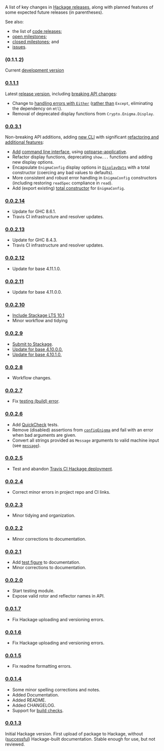 A list of key changes in [Hackage releases], along with planned features of some expected future releases (in
parentheses).

See also:

* the list of [code releases];
* [open milestones];
* [closed milestones]; and
* [issues].

### (0.1.1.2)

Current [development version]

### [0.1.1.1]

Latest [release version], including [breaking API changes](https://github.com/orome/crypto-enigma-hs/compare/ef97f8ac..62d0ff59):

* Change to [handling errors with `Either`](http://hackage.haskell.org/package/mtl-2.2.2/docs/Control-Monad-Except.html#g:3)
  ([rather than](https://stackoverflow.com/a/53456278/656912) `Except`, eliminating the dependency on `mtl`).
* Removal of deprecated display functions from `Crypto.Enigma.Display`.

### [0.0.3.1]

Non-breaking API additions, adding [new CLI] with significant
[refactoring and additional features](https://github.com/orome/crypto-enigma-hs/compare/0.0.2.14...0.0.3.1):

* [Add](https://github.com/orome/crypto-enigma-hs/issues/13)
  [command line interface](https://github.com/orome/crypto-enigma-hs#functionality-command-line),
  using [optparse-applicative](http://hackage.haskell.org/package/optparse-applicative).
* Refactor display functions, deprecating `show...` functions and adding new display options.
* Encapsulate `EnigmaConfig` display options in
  [`DisplayOpts`](https://hackage.haskell.org/package/crypto-enigma/docs/Crypto-Enigma-Display.html#DisplayOptsA)
  with a total constructor (coercing any bad values to defaults).
* More consistent and robust error handling in `EnigmaConfig` constructors
  (including restoring `readSpec` compliance in `read`).
* Add (export existing) [total constructor](https://hackage.haskell.org/package/crypto-enigma/docs/Crypto-Enigma.html#v:configEnigmaExcept)
  for `EnigmaConfig`.

### [0.0.2.14]

* Update for GHC 8.6.1.
* Travis CI infrastructure and resolver updates.

### [0.0.2.13]

* Update for GHC 8.4.3.
* Travis CI infrastructure and resolver updates.

### [0.0.2.12]

* Update for base 4.11.1.0.

### [0.0.2.11]

* Update for base 4.11.0.0.

### [0.0.2.10]

* [Include Stackage LTS 10.1](https://www.stackage.org/lts-10.1)
* Minor workflow and tidying

### [0.0.2.9]

* [Submit to Stackage](https://github.com/orome/crypto-enigma-hs/issues/19).
* [Update for base 4.10.0.0.](https://github.com/orome/crypto-enigma-hs/issues/22)
* [Update for base 4.10.1.0.](https://github.com/orome/crypto-enigma-hs/issues/24)

### [0.0.2.8]

* Workflow changes.

### [0.0.2.7]

* Fix [testing (build) error](https://travis-ci.org/orome/crypto-enigma-hs/jobs/187207215).

### [0.0.2.6]

* Add [QuickCheck](https://hackage.haskell.org/package/QuickCheck) tests.
* Remove (disabled) assertions from
  [`configEnigma`](https://hackage.haskell.org/package/crypto-enigma/docs/Crypto-Enigma.html#v:configEnigma) and fail
  with an error when bad arguments are given.
* Convert all strings provided as `Message` arguments to valid machine input (see
  [`message`](https://hackage.haskell.org/package/crypto-enigma/docs/Crypto-Enigma.html#v:message)).

### [0.0.2.5]

* Test and abandon [Travis CI Hackage deployment](http://docs.travis-ci.com/user/deployment/hackage/).

### [0.0.2.4]

* Correct minor errors in project repo and CI links.

### [0.0.2.3]

* Minor tidying and organization.

### [0.0.2.2]

* Minor corrections to documentation.

### [0.0.2.1]

* Add [test figure] to documentation.
* Minor corrections to documentation.

### [0.0.2.0]

* Start testing module.
* Expose valid rotor and reflector names in API.

### [0.0.1.7]

* Fix Hackage uploading and versioning errors.

### [0.0.1.6]

* Fix Hackage uploading and versioning errors.

### [0.0.1.5]

* Fix readme formatting errors.

### [0.0.1.4]

* Some minor spelling corrections and notes.
* Added Documentation.
* Added README.
* Added CHANGELOG.
* Support for [build checks].

### [0.0.1.3]

Initial Hackage version. First upload of package to Hackage, without
([successful](https://hackage.haskell.org/package/crypto-enigma-0.0.1.3/reports/1)) Hackage-built documentation.
Stable enough for use, but not reviewed.

[Hackage releases]: https://hackage.haskell.org/package/crypto-enigma
[test figure]: https://hackage.haskell.org/package/crypto-enigma/docs/Crypto-Enigma-Display.html#showEnigmaConfigInternalFIG
[build checks]: https://travis-ci.org/orome/crypto-enigma-hs/branches
[code releases]: https://github.com/orome/crypto-enigma-hs/releases
[closed milestones]: https://github.com/orome/crypto-enigma-hs/milestones?state=closed
[open milestones]: https://github.com/orome/crypto-enigma-hs/milestones?state=open
[issues]: https://github.com/orome/crypto-enigma-hs/issues?utf8=✓&q=
[First stable release]: https://github.com/orome/crypto-enigma-hs/milestones/First%20Stable%20Release

[release version]: https://github.com/orome/crypto-enigma-hs/tree/hackage
[development version]: https://github.com/orome/crypto-enigma-hs/tree/develop
[new CLI]: https://github.com/orome/crypto-enigma-hs/tree/new/cli

[0.1.1.1]: https://github.com/orome/crypto-enigma-hs/releases/tag/0.1.1.1
[0.0.3.1]: https://github.com/orome/crypto-enigma-hs/releases/tag/0.0.3.1
[0.0.2.14]: https://github.com/orome/crypto-enigma-hs/releases/tag/0.0.2.14
[0.0.2.13]: https://github.com/orome/crypto-enigma-hs/releases/tag/0.0.2.13
[0.0.2.12]: https://github.com/orome/crypto-enigma-hs/releases/tag/0.0.2.12
[0.0.2.11]: https://github.com/orome/crypto-enigma-hs/releases/tag/0.0.2.11
[0.0.2.10]: https://github.com/orome/crypto-enigma-hs/releases/tag/0.0.2.10
[0.0.2.9]: https://github.com/orome/crypto-enigma-hs/releases/tag/0.0.2.9
[0.0.2.8]: https://github.com/orome/crypto-enigma-hs/releases/tag/0.0.2.8
[0.0.2.7]: https://github.com/orome/crypto-enigma-hs/releases/tag/0.0.2.7
[0.0.2.6]: https://github.com/orome/crypto-enigma-hs/releases/tag/0.0.2.6
[0.0.2.5]: https://github.com/orome/crypto-enigma-hs/releases/tag/0.0.2.5
[0.0.2.4]: https://github.com/orome/crypto-enigma-hs/releases/tag/0.0.2.4
[0.0.2.3]: https://github.com/orome/crypto-enigma-hs/releases/tag/0.0.2.3
[0.0.2.2]: https://github.com/orome/crypto-enigma-hs/releases/tag/0.0.2.2
[0.0.2.1]: https://github.com/orome/crypto-enigma-hs/releases/tag/0.0.2.1
[0.0.2.0]: https://github.com/orome/crypto-enigma-hs/releases/tag/0.0.2.0
[0.0.1.7]: https://github.com/orome/crypto-enigma-hs/releases/tag/0.0.1.7
[0.0.1.6]: https://github.com/orome/crypto-enigma-hs/releases/tag/0.0.1.6
[0.0.1.5]: https://github.com/orome/crypto-enigma-hs/releases/tag/0.0.1.5
[0.0.1.4]: https://github.com/orome/crypto-enigma-hs/releases/tag/0.0.1.4
[0.0.1.3]: https://github.com/orome/crypto-enigma-hs/releases/tag/0.0.1.3